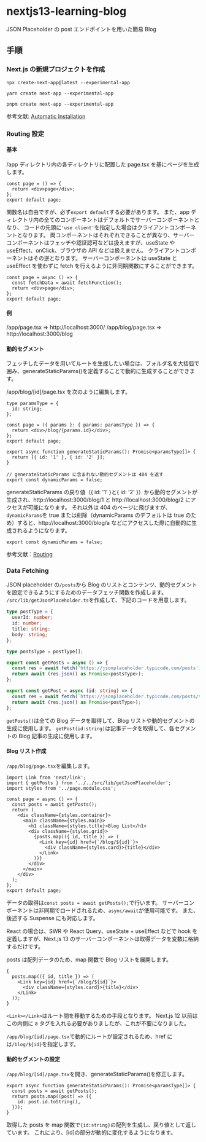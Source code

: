 # nextjs13-learning-blog

JSON Placeholder の post エンドポイントを用いた簡易 Blog

## 手順

### Next.js の新規プロジェクトを作成

```shell
npx create-next-app@latest --experimental-app

yarn create next-app --experimental-app

pnpm create next-app --experimental-app
```

参考文献: [Automatic Installation](https://beta.nextjs.org/docs/getting-started#automatic-installation)

### Routing 設定

#### 基本

/app ディレクトリ内の各ディレクトリに配置した page.tsx を基にページを生成します。

```tsx
const page = () => {
  return <div>page</div>;
};
export default page;
```

関数名は自由ですが、必ず`export default`する必要があります。
また、app ディレクトリ内の全てのコンポーネントはデフォルトでサーバーコンポーネントとなり、
コードの先頭に`'use client'`を指定した場合はクライアントコンポーネントとなります。
両コンポーネントはそれぞれできることが異なり、サーバーコンポーネントはフェッチや認証認可などは扱えますが、useState や useEffect、onClick、ブラウザの API などは扱えません。
クライアントコンポーネントはその逆となります。
サーバーコンポーネントは useState と useEffect を使わずに fetch を行えるように非同期関数にすることができます。

```tsx
const page = async () => {
  const fetchData = await fetchFunction();
  return <div>page</div>;
};
export default page;
```

#### 例

/app/page.tsx => http://localhost:3000/
/app/blog/page.tsx => http://localhost:3000/blog

#### 動的セグメント

フェッチしたデータを用いてルートを生成したい場合は、フォルダ名を大括弧で囲み、generateStaticParams()を定義することで動的に生成することができます。

/app/blog/[id]/page.tsx を次のように編集します。

```tsx
type paramsType = {
  id: string;
};

const page = ({ params }: { params: paramsType }) => {
  return <div>/blog/{params.id}</div>;
};
export default page;

export async function generateStaticParams(): Promise<paramsType[]> {
  return [{ id: '1' }, { id: '2' }];
}

// generateStaticParams に含まれない動的セグメントは 404 を返す
export const dynamicParams = false;
```

generateStaticParams の戻り値（{ id: '1' }と{ id: '2' }）から動的セグメントが生成され、http://localhost:3000/blog/1 と http://localhost:3000/blog/2 にアクセスが可能になります。
それ以外は 404 のページに飛びますが、`dynamicParams`を true または削除（dynamicParams のデフォルトは true のため）すると、http://localhost:3000/blog/a
などにアクセスした際に自動的に生成されるようになります。

```tsx
export const dynamicParams = false;
```

参考文献：[Routing](https://beta.nextjs.org/docs/routing/fundamentals)

### Data Fetching

JSON placeholder の`/posts`から Blog のリストとコンテンツ、動的セグメントを設定できるようにするためのデータフェッチ関数を作成します。
`/src/lib/getJsonPlaceholder.ts`を作成して、下記のコードを用意します。

```ts
type postType = {
  userId: number;
  id: number;
  title: string;
  body: string;
};

type postsType = postType[];

export const getPosts = async () => {
  const res = await fetch('https://jsonplaceholder.typicode.com/posts');
  return await (res.json() as Promise<postsType>);
};

export const getPost = async (id: string) => {
  const res = await fetch(`https://jsonplaceholder.typicode.com/posts/${id}`);
  return await (res.json() as Promise<postType>);
};
```

`getPosts()`は全ての Blog データを取得して、Blog リストや動的セグメントの生成に使用します。
`getPost(id:string)`は記事データを取得して、各セグメントの Blog 記事の生成に使用します。

#### Blog リスト作成

`/app/blog/page.tsx`を編集します。

```tsx
import Link from 'next/link';
import { getPosts } from '../../src/lib/getJsonPlaceholder';
import styles from '../page.module.css';

const page = async () => {
  const posts = await getPosts();
  return (
    <div className={styles.container}>
      <main className={styles.main}>
        <h1 className={styles.title}>Blog List</h1>
        <div className={styles.grid}>
          {posts.map(({ id, title }) => (
            <Link key={id} href={`/blog/${id}`}>
              <div className={styles.card}>{title}</div>
            </Link>
          ))}
        </div>
      </main>
    </div>
  );
};
export default page;
```

データの取得は`const posts = await getPosts();`で行います。
サーバーコンポーネントは非同期でロードされるため、`async/await`が使用可能です。
また、後述する Suspense にも対応します。

React の場合は、SWR や React Query、useState + useEffect などで hook を定義しますが、Next.js 13 のサーバーコンポーネントは取得データを変数に格納するだけです。

posts は配列データのため、map 関数で Blog リストを展開します。

```tsx
{
  posts.map(({ id, title }) => (
    <Link key={id} href={`/blog/${id}`}>
      <div className={styles.card}>{title}</div>
    </Link>
  ));
}
```

`<Link></Link>`はルート間を移動するための手段となります。
Next.js 12 以前はこの内側に a タグを入れる必要がありましたが、これが不要になりました。

`/app/blog/[id]/page.tsx`で動的にルートが設定されるため、href には`/blog/${id}`を指定します。

#### 動的セグメントの設定

`/app/blog/[id]/page.tsx`を開き、generateStaticParams()を修正します。

```tsx
export async function generateStaticParams(): Promise<paramsType[]> {
  const posts = await getPosts();
  return posts.map((post) => ({
    id: post.id.toString(),
  }));
}
```

取得した posts を map 関数で`{id:string}`の配列を生成し、戻り値として返しています。
これにより、[id]の部分が動的に変化するようになります。
